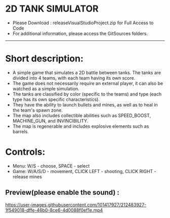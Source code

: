 2D TANK SIMULATOR
=======================================

- Please Download : releaseVisualStudioProject.zip for Full Access to Code
- For additional information, please access the GitSources folders.
----------------------------------------------------------------------

# Short description:

- A simple game that simulates a 2D battle between tanks. The tanks are divided into 4 teams, with each team having its own score.
- The game does not necessarily require an external player, it can also be watched as a simple simulation.
- The tanks are classified by color (specific to the teams) and type (each type has its own specific characteristics).
- They have the ability to launch bullets and mines, as well as to heal in the team's spawn zone.
- The map also includes collectible abilities such as SPEED_BOOST, MACHINE_GUN, and INVINCIBILITY. 
- The map is regenerable and includes explosive elements such as barrels.

# Controls:
*   Menu: W/S - choose, SPACE - select
*   Game: W/A/S/D - movement, CLICK LEFT - shooting, CLICK RIGHT - release mines



## Preview(please enable the sound) : 

https://user-images.githubusercontent.com/101417927/212483927-1f549018-dffe-46b0-8ce6-4d0088f0ef1e.mp4



